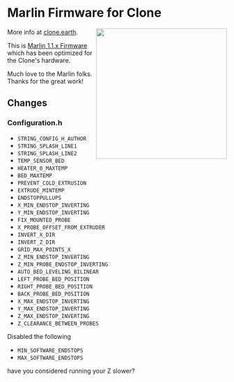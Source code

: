 # Marlin Firmware for Clone

More info at [clone.earth](http://www.clone.earth).
<img align="right" src="https://i.imgur.com/U9apCaa.jpg" height='300px'/>

This is [Marlin 1.1.x Firmware](https://github.com/MarlinFirmware/Marlin) which has been optimized for the Clone's hardware.

Much love to the Marlin folks. Thanks for the great work!

## Changes

### Configuration.h

* `STRING_CONFIG_H_AUTHOR`
* `STRING_SPLASH_LINE1`
* `STRING_SPLASH_LINE2`
* `TEMP_SENSOR_BED`
* `HEATER_0_MAXTEMP`
* `BED_MAXTEMP`
* `PREVENT_COLD_EXTRUSION`
* `EXTRUDE_MINTEMP`
* `ENDSTOPPULLUPS`
* `X_MIN_ENDSTOP_INVERTING`
* `Y_MIN_ENDSTOP_INVERTING`
* `FIX_MOUNTED_PROBE`
* `X_PROBE_OFFSET_FROM_EXTRUDER`
* `INVERT_X_DIR`
* `INVERT_Z_DIR`
* `GRID_MAX_POINTS_X`
* `Z_MIN_ENDSTOP_INVERTING`
* `Z_MIN_PROBE_ENDSTOP_INVERTING`
* `AUTO_BED_LEVELING_BILINEAR`
* `LEFT_PROBE_BED_POSITION`
* `RIGHT_PROBE_BED_POSITION`
* `BACK_PROBE_BED_POSITION`
* `X_MAX_ENDSTOP_INVERTING`
* `Y_MAX_ENDSTOP_INVERTING`
* `Z_MAX_ENDSTOP_INVERTING`
* `Z_CLEARANCE_BETWEEN_PROBES`

Disabled the following

* `MIN_SOFTWARE_ENDSTOPS`
* `MAX_SOFTWARE_ENDSTOPS`

have you considered running your Z slower?
